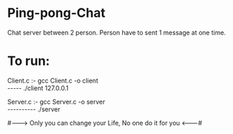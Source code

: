 # Ping-pong-Chat
Chat server between 2 person.
Person have to sent 1 message at one time.

# To run:
               
Client.c :-    gcc Client.c -o client <br>
              -----  ./client 127.0.0.1
               
Server.c :-    gcc Server.c -o server <br>
             ----------  ./server

#---> Only you can change your Life, No one do it for you <---#
